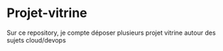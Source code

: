# Projet-vitrine
Sur ce repository, je compte déposer plusieurs projet vitrine autour des sujets cloud/devops
